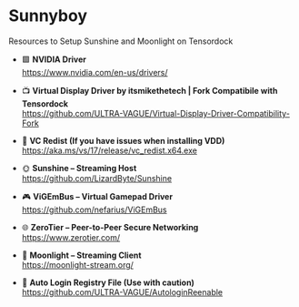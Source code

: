 # Sunnyboy

Resources to Setup Sunshine and Moonlight on Tensordock

- :green_square: **NVIDIA Driver**  
  https://www.nvidia.com/en-us/drivers/

- :tv: **Virtual Display Driver by itsmikethetech | Fork Compatibile with Tensordock**  
https://github.com/ULTRA-VAGUE/Virtual-Display-Driver-Compatibility-Fork

- :jigsaw: **VC Redist (If you have issues when installing VDD)**  
https://aka.ms/vs/17/release/vc_redist.x64.exe

- :sun_with_face: **Sunshine – Streaming Host**  
  https://github.com/LizardByte/Sunshine

- :video_game: **ViGEmBus – Virtual Gamepad Driver**  
https://github.com/nefarius/ViGEmBus

- :globe_with_meridians: **ZeroTier – Peer-to-Peer Secure Networking**  
  https://www.zerotier.com/

- :crescent_moon: **Moonlight – Streaming Client**  
  https://moonlight-stream.org/

- :closed_lock_with_key: **Auto Login Registry File (Use with caution)**  
  https://github.com/ULTRA-VAGUE/AutologinReenable

